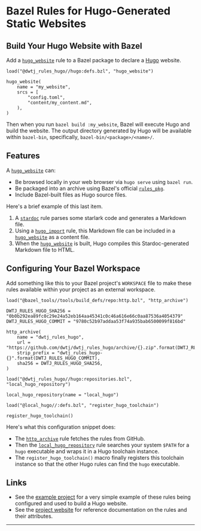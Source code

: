 # Bazel Rules for Hugo-Generated Static Websites

## Build Your Hugo Website with Bazel

Add a [`hugo_website`][hugo_website] rule to a Bazel package to declare a
[Hugo][hugo] website.

```starlark
load("@dwtj_rules_hugo//hugo:defs.bzl", "hugo_website")

hugo_website(
    name = "my_website",
    srcs = [
        "config.toml",
        "content/my_content.md",
    ),
)
```

Then when you run `bazel build :my_website`, Bazel will execute Hugo and
build the website. The output directory generated by Hugo will be available
within `bazel-bin`, specifically, `bazel-bin/<package>/<name>/`.

## Features

A [`hugo_website`][hugo_website] can:

- Be browsed locally in your web browser via `hugo serve` using `bazel run`.
- Be packaged into an archive using Bazel's official [`rules_pkg`][rules_pkg].
- Include Bazel-built files as Hugo source files.

Here's a brief example of this last item.

1. A [`stardoc`][stardoc] rule parses some starlark code and generates a
   Markdown file.
2. Using a [`hugo_import`][hugo_import] rule, this Markdown file can be
   included in a [`hugo_website`][hugo_website] as a content file.
3. When the [`hugo_website`][hugo_website] is built, Hugo compiles this
   Stardoc-generated Markdown file to HTML.

## Configuring Your Bazel Workspace

Add something like this to your Bazel project's `WORKSPACE` file to make these
rules available within your project as an external workspace.

```starlark
load("@bazel_tools//tools/build_defs/repo:http.bzl", "http_archive")

DWTJ_RULES_HUGO_SHA256 = "0b0b292ea89fc0c29e24a52eb164aa45341c0c46a616e66c0aa87536a4054379"
DWTJ_RULES_HUGO_COMMIT = "9780c52b97addaa53f74a935bab6500099f816bd"

http_archive(
    name = "dwtj_rules_hugo",
    url = "https://github.com/dwtj/dwtj_rules_hugo/archive/{}.zip".format(DWTJ_RULES_HUGO_COMMIT),
    strip_prefix = "dwtj_rules_hugo-{}".format(DWTJ_RULES_HUGO_COMMIT),
    sha256 = DWTJ_RULES_HUGO_SHA256,
)

load("@dwtj_rules_hugo//hugo:repositories.bzl", "local_hugo_repository")

local_hugo_repository(name = "local_hugo")

load("@local_hugo//:defs.bzl", "register_hugo_toolchain")

register_hugo_toolchain()
```

Here's what this configuration snippet does:

- The [`http_archive`][http_archive] rule fetches the rules from GitHub.
- Then the [`local_hugo_repository`][local_hugo_repository] rule searches
  your system `$PATH` for a `hugo` executable and wraps it in a Hugo toolchain
  instance.
- The `register_hugo_toolchain()` macro finally registers this toolchain
  instance so that the other Hugo rules can find the `hugo` executable.

## Links

- See the [example project][example] for a very simple example of these rules being
  configured and used to build a Hugo website.
- See the [project website][project_website] for reference documentation on the rules and
  their attributes.

---

[hugo]: https://gohugo.io
[hugo_website]: https://dwtj.github.io/dwtj_rules_hugo/#hugo_website
[hugo_import]: https://dwtj.github.io/dwtj_rules_hugo/#hugo_import
[local_hugo_repository]: https://dwtj.github.io/dwtj_rules_hugo/#local_hugo_repository
[rules_pkg]: https://github.com/bazelbuild/rules_pkg
[stardoc]: https://github.com/bazelbuild/stardoc
[http_archive]: https://docs.bazel.build/versions/3.4.0/repo/http.html#http_archive
[example]: https://github.com/dwtj/dwtj_rules_hugo/tree/main/example
[project_website]: https://dwtj.github.io/dwtj_rules_hugo/
